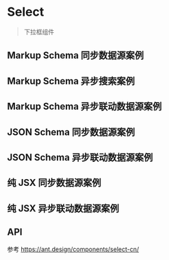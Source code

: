 # Select

> 下拉框组件

## Markup Schema 同步数据源案例

<code src="../demos/select/MarkupSync.zh-CN.tsx"></code>

## Markup Schema 异步搜索案例

<code src="../demos/select/MarkupAsync.zh-CN.tsx"></code>

## Markup Schema 异步联动数据源案例

<code src="../demos/select/MarkupAsyncLinkage.zh-CN.tsx"></code>

## JSON Schema 同步数据源案例

<code src="../demos/select/SchemaSync.zh-CN.tsx"></code>

## JSON Schema 异步联动数据源案例

<code src="../demos/select/SchemaAsync.zh-CN.tsx"></code>

## 纯 JSX 同步数据源案例

<code src="../demos/select/PureJsxSync.zh-CN.tsx"></code>

## 纯 JSX 异步联动数据源案例

<code src="../demos/select/PureJsxAsync.zh-CN.tsx"></code>

## API

参考 <https://ant.design/components/select-cn/>
